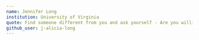 ```yaml
---
name: Jennifer Long
institution: University of Virginia
quote: Find someone different from you and ask yourself - Are you willing to fight for them?
github_user: j-alicia-long
---
```

